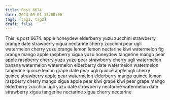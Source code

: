 ```yaml
---
title: Post 6674
date: 2024-09-01 12:00:00
tags: [tag1, tag2]
draft: false
---
```

This is post 6674.
apple
honeydew
elderberry
yuzu
zucchini
strawberry
orange
date
strawberry
xigua
nectarine
cherry
zucchini
pear
ugli
watermelon
cherry
yuzu
orange
lemon
lemon
nectarine
kiwi
watermelon
fig
orange
mango
apple
raspberry
xigua
yuzu
honeydew
tangerine
mango
pear
apple
raspberry
cherry
yuzu
yuzu
pear
strawberry
cherry
ugli
watermelon
banana
watermelon
watermelon
elderberry
date
watermelon
watermelon
tangerine
quince
lemon
grape
date
pear
ugli
quince
apple
ugli
cherry
quince
strawberry
apple
pear
watermelon
elderberry
mango
quince
lemon
raspberry
cherry
mango
xigua
apple
pear
kiwi
grape
kiwi
pear
grape
mango
elderberry
zucchini
ugli
yuzu
date
strawberry
nectarine
watermelon
date
strawberry
xigua
tangerine
nectarine
xigua
cherry
nectarine
